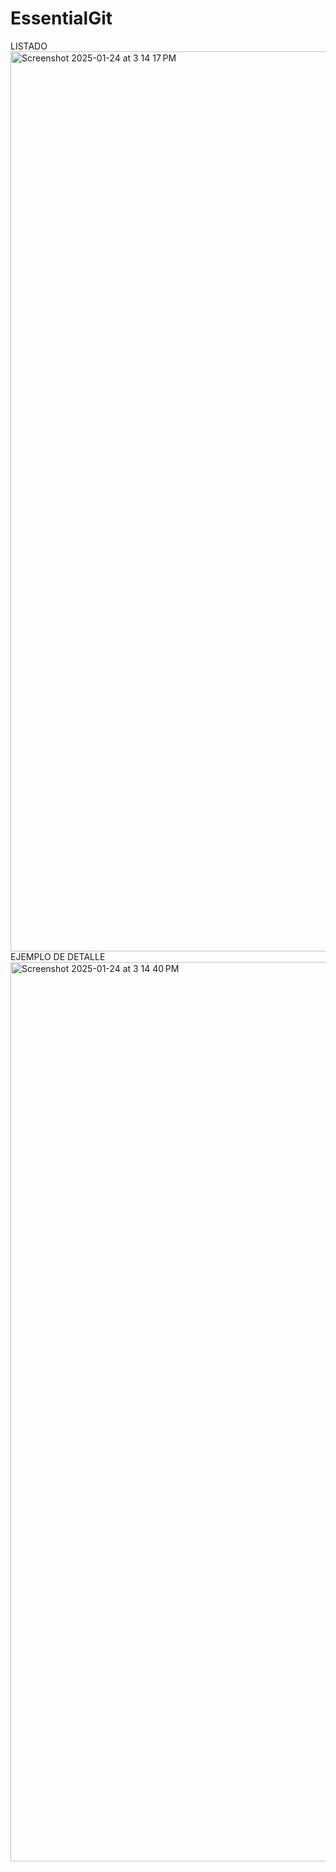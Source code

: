 # EssentialGit

LISTADO
<img width="1440" alt="Screenshot 2025-01-24 at 3 14 17 PM" src="https://github.com/user-attachments/assets/284d925e-b910-4e3a-9a2b-46310390f7e4" />
EJEMPLO DE DETALLE
<img width="1439" alt="Screenshot 2025-01-24 at 3 14 40 PM" src="https://github.com/user-attachments/assets/764bf0d5-d638-4afd-891d-26045fc548e1" />
